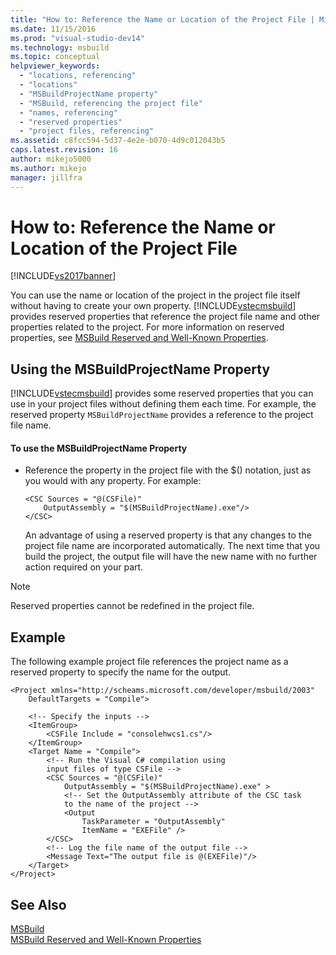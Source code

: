 ```yaml
---
title: "How to: Reference the Name or Location of the Project File | Microsoft Docs"
ms.date: 11/15/2016
ms.prod: "visual-studio-dev14"
ms.technology: msbuild
ms.topic: conceptual
helpviewer_keywords: 
  - "locations, referencing"
  - "locations"
  - "MSBuildProjectName property"
  - "MSBuild, referencing the project file"
  - "names, referencing"
  - "reserved properties"
  - "project files, referencing"
ms.assetid: c8fcc594-5d37-4e2e-b070-4d9c012043b5
caps.latest.revision: 16
author: mikejo5000
ms.author: mikejo
manager: jillfra
---
```

# How to: Reference the Name or Location of the Project File
[!INCLUDE[vs2017banner](../includes/vs2017banner.md)]

You can use the name or location of the project in the project file itself without having to create your own property. [!INCLUDE[vstecmsbuild](../includes/vstecmsbuild-md.md)] provides reserved properties that reference the project file name and other properties related to the project. For more information on reserved properties, see [MSBuild Reserved and Well-Known Properties](../msbuild/msbuild-reserved-and-well-known-properties.md).  
  
## Using the MSBuildProjectName Property  
 [!INCLUDE[vstecmsbuild](../includes/vstecmsbuild-md.md)] provides some reserved properties that you can use in your project files without defining them each time. For example, the reserved property `MSBuildProjectName` provides a reference to the project file name.  
  
#### To use the MSBuildProjectName Property  
  
- Reference the property in the project file with the $() notation, just as you would with any property. For example:  
  
  ```  
  <CSC Sources = "@(CSFile)"   
      OutputAssembly = "$(MSBuildProjectName).exe"/>  
  </CSC>  
  ```  
  
  An advantage of using a reserved property is that any changes to the project file name are incorporated automatically. The next time that you build the project, the output file will have the new name with no further action required on your part.  
  
> [!NOTE]
> Reserved properties cannot be redefined in the project file.  
  
## Example  
 The following example project file references the project name as a reserved property to specify the name for the output.  
  
```  
<Project xmlns="http://scheams.microsoft.com/developer/msbuild/2003"   
    DefaultTargets = "Compile">  
  
    <!-- Specify the inputs -->  
    <ItemGroup>  
        <CSFile Include = "consolehwcs1.cs"/>  
    </ItemGroup>  
    <Target Name = "Compile">  
        <!-- Run the Visual C# compilation using  
        input files of type CSFile -->  
        <CSC Sources = "@(CSFile)"  
            OutputAssembly = "$(MSBuildProjectName).exe" >  
            <!-- Set the OutputAssembly attribute of the CSC task  
            to the name of the project -->  
            <Output  
                TaskParameter = "OutputAssembly"  
                ItemName = "EXEFile" />  
        </CSC>  
        <!-- Log the file name of the output file -->  
        <Message Text="The output file is @(EXEFile)"/>  
    </Target>  
</Project>  
```  
  
## See Also  
[MSBuild](msbuild.md)  
 [MSBuild Reserved and Well-Known Properties](../msbuild/msbuild-reserved-and-well-known-properties.md)
